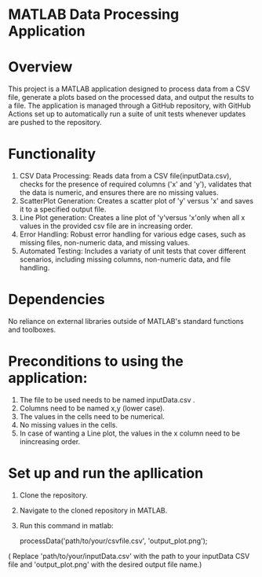 # MATLAB Data Processing Application

# Overview
This project is a MATLAB application designed to process data from a CSV file, generate a plots based on the processed data, and output the results to a file. The application is managed through a GitHub repository, with GitHub Actions set up to automatically run a suite of unit tests whenever updates are pushed to the repository.

# Functionality
1. CSV Data Processing: Reads data from a CSV file(inputData.csv), checks for the presence of required columns ('x' and 'y'), validates that the data is numeric, and ensures there are no missing values.
2. ScatterPlot Generation: Creates a scatter plot of 'y' versus 'x' and saves it to a specified output file.
3. Line Plot generation: Creates a line plot of 'y'versus 'x'only when all x values in the provided csv file are in increasing order.
4. Error Handling: Robust error handling for various edge cases, such as missing files, non-numeric data, and missing values.
5. Automated Testing: Includes a variaty of unit tests that cover different scenarios, including missing columns, non-numeric data, and file handling.

# Dependencies
No reliance on external libraries outside of MATLAB's standard functions and toolboxes.

# Preconditions to using the application:
1. The file to be used needs to be named inputData.csv .
2. Columns need to be named x,y (lower case).
3. The values in the cells need to be numerical.
4. No missing values in the cells.
5. In case of wanting a Line plot, the values in the x column need to be inincreasing order.

# Set up and run the apllication
1. Clone the repository.
2. Navigate to the cloned repository in MATLAB.
3. Run this command in matlab:
   
     processData('path/to/your/csvfile.csv', 'output_plot.png');
   
( Replace 'path/to/your/inputData.csv' with the path to your inputData CSV file and 'output_plot.png' with the desired output file name.)



